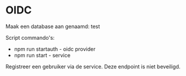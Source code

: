 # OIDC

Maak een database aan genaamd: test

Script commando's:
<ul>
  <li>npm run startauth - oidc provider</li>
  <li>npm run start - service</li>
</ul>

Registreer een gebruiker via de service. Deze endpoint is niet beveiligd.
